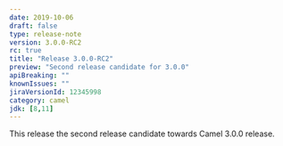 ```yaml
---
date: 2019-10-06
draft: false 
type: release-note
version: 3.0.0-RC2
rc: true
title: "Release 3.0.0-RC2"
preview: "Second release candidate for 3.0.0"
apiBreaking: ""
knownIssues: ""
jiraVersionId: 12345998
category: camel
jdk: [8,11]
---
```


This release the second release candidate towards Camel 3.0.0 release.
